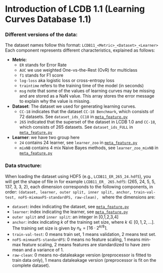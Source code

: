 # Introduction of LCDB 1.1 (Learning Curves Database 1.1)

### Different versions of the data:

The dataset names follow this format: `LCDB11_<Metric>_<Dataset>_<Learner>`
Each component represents different characteristics, explained as follows:
- **Metric**: 
    - `ER` stands for Error Rate
    - `AUC` we use weighted One-vs-the-Rest (OvR) for multiclass 
    - `f1` stands for F1 score
    - `log-loss` aka logistic loss or cross-entropy loss
    - `traintime` refers to the training time of the model (in seconds)
    - `msg` note that some of the values of learning curves may be missing and are stored as a NaN value. This array stores the error message to explain why the value is missing. 
- **Dataset**: The dataset we used for generating learning curves. 
    - `CC-18` indicates that the dataset `CC-18 Benchmark`, which consists of 72 datasets. See `dataset_ids_CC18` in [`meta_feature.py`](../analysis/meta_feature.py)
    - `265` indicated that the superset of the dataset in LCDB 1.0 and `CC-18`, which consists of 265 datasets. See `dataset_ids_FULL` in [`meta_feature.py`](../analysis/meta_feature.py)
- **Learner**: we have two group here
    - `24` contains 24 learner, see `learner_zoo` in [`meta_feature.py`](../analysis/meta_feature.py)
    - `mixNB` contains 4 mix Naive Bayes methods, see `learner_zoo_mixNB` in [`meta_feature.py`](../analysis/meta_feature.py)

### Data structure: 
When loading the dataset using HDF5 (e.g., `LCDB11_ER_265_24.hdf5`), you will get the shape of file in for example `LCDB11_ER_ 265.hdf5`: (265, 24, 5, 5, 137, 3, 3, 2), each dimension corresponds to the following components, in order: 
`(dataset, learner, outer split, inner split, anchor, train-val-test, noFS-mixmaxFS-standardFS, raw-clean), `
where the dimensions are:
  - `dataset`: index indicating the dataset, see [`meta_feature.py`](../analysis/meta_feature.py)
  - `learner`: index indicating the learner, see [`meta_feature.py`](../analysis/meta_feature.py)
  - `outer split` and `inner split`: an integer in [0,1,2,3,4]
  - `anchor`: index indicating $k$ of the training set size, where $k \in [0,1,2,...]$. The training set size is given by $n_k = \lceil 16 \cdot 2^{k/8} \rceil$.
  - `train-val-test`: 0 means train set, 1 means validation, 2 means test set.
  - `noFS-minmaxFS-standardFS`: 0 means no feature scaling, 1 means min-max feature scaling, 2 means features are standardized to have zero mean and a variance of 1.
  - `raw-clean`: 0 means no-dataleakage version (preprocessor is fitted to train data only), 1 means dataleakage version (preprocessor is fit on the complete dataset).